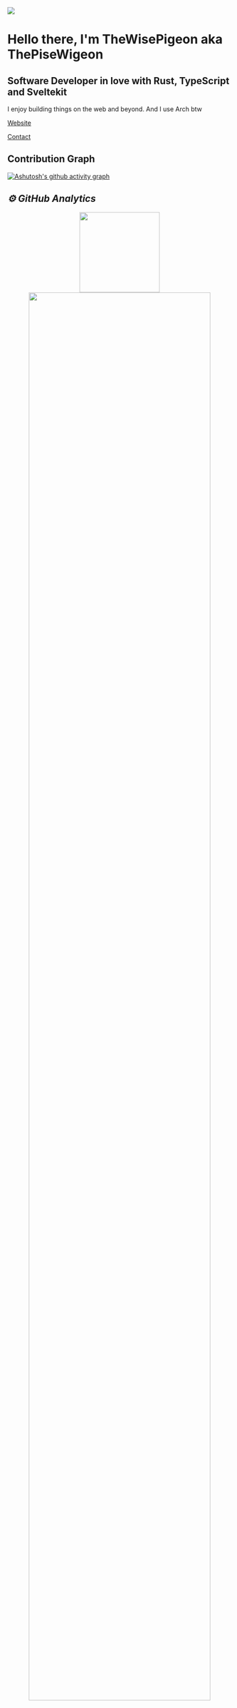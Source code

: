 ![](https://media.giphy.com/media/hmzZkvOJPLQti/giphy.gif)

Hello there, I'm TheWisePigeon aka ThePiseWigeon
=========================================

Software Developer in love with Rust, TypeScript and Sveltekit
-------------------------

I enjoy building things on the web and beyond. And I use Arch btw

[Website](https://josephdogbevi.me)

[Contact](mailto:zozozozeph@gmail.com)


## Contribution Graph

[![Ashutosh's github activity graph](https://github-readme-activity-graph.cyclic.app/graph?username=TheWisePigeon&theme=react-dark)]()

<h2><i>⚙️ GitHub Analytics</i></h2>
<p align="center">
<img height="180em" src="https://github-readme-stats.vercel.app/api?username=TheWisePigeon&show_icons=true&theme=algolia&include_all_commits=true&count_private=true"/><br/>
<img width="90%" src="https://github-readme-streak-stats.herokuapp.com/?user=TheWisePigeon&show_icons=true&locale=en&layout=demo&theme=merko&hide_border=true" />





